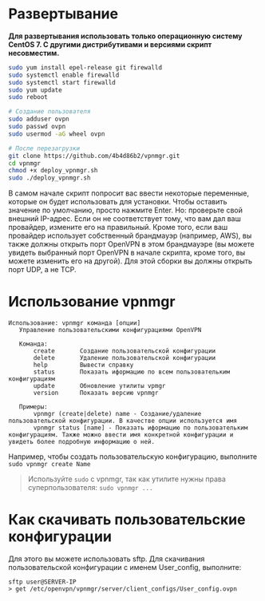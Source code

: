 # Развертывание
**Для развертывания использовать только операционную систему CentOS 7. С другими дистрибутивами и версиями скрипт несовместим.**

```bash
sudo yum install epel-release git firewalld
sudo systemctl enable firewalld
sudo systemctl start firewalld
sudo yum update
sudo reboot

# Создание пользователя
sudo adduser ovpn
sudo passwd ovpn
sudo usermod -aG wheel ovpn

# После перезагрузки
git clone https://github.com/4b4d86b2/vpnmgr.git
cd vpnmgr
chmod +x deploy_vpnmgr.sh
sudo ./deploy_vpnmgr.sh
```
В самом начале скрипт попросит вас ввести некоторые переменные, которые он будет использовать для установки. Чтобы оставить значение по умолчанию, просто нажмите Enter. Но: проверьте свой внешний IP-адрес. Если он не соответствует тому, что вам дал ваш провайдер, измените его на правильный. Кроме того, если ваш провайдер использует собственный брандмауэр (например, AWS), вы также должны открыть порт OpenVPN в этом брандмауэре (вы можете увидеть выбранный порт OpenVPN в начале скрипта, кроме того, вы можете изменить его на другой). Для этой сборки вы должны открыть порт UDP, а не TCP.

# Использование vpnmgr
```text
Использование: vpnmgr команда [опции]
   Управление пользовательскими конфигурациями OpenVPN
   
   Команда:
       create       Создание пользовательской конфигурации
       delete       Удаление пользовательской конфигурации
       help         Вывести справку
       status       Показать иформацию по всем пользовательким конфигурациям
       update       Обновление утилиты vpmgr
       version      Показать версию vpnmgr
   
   Примеры:
       vpnmgr (create|delete) name - Создание/удаление пользовательской конфигурации. В качестве опции используется имя
       vpnmgr status [name] - Показать иформацию по пользовательким конфигурациям. Также можно ввести имя конкретной конфигурации и увидеть более подробную информацию о ней.
```

Например, чтобы создать пользовательскую конфигурацию, выполните `sudo vpnmgr create Name`
> Используйте `sudo` с vpnmgr, так как утилите нужны права суперпользователя: `sudo vpnmgr ...`

# Как скачивать пользовательские конфигурации
Для этого вы можете использовать sftp. Для скачивания пользовательской конфигурации с именем User_config, выполните:
```
sftp user@SERVER-IP
> get /etc/openvpn/vpnmgr/server/client_configs/User_config.ovpn
```

